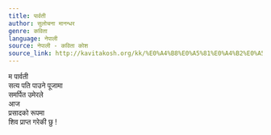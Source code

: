 ```yaml
---
title: पार्वती
author: सुलोचना मानन्धर
genre: कविता
language: नेपाली
source: नेपाली - कविता कोश
source_link: http://kavitakosh.org/kk/%E0%A4%B8%E0%A5%81%E0%A4%B2%E0%A5%8B%E0%A4%9A%E0%A4%A8%E0%A4%BE_%E0%A4%AE%E0%A4%BE%E0%A4%A8%E0%A4%A8%E0%A5%8D%E0%A4%A7%E0%A4%B0
---
```


म पार्वती  
सत्य पति पाउने पूजामा  
समर्पित उमेरले  
आज  
प्रसादको रूपमा  
शिव प्राप्त गरेकी छु !
